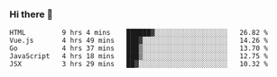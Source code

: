 ### Hi there 👋

<!--START_SECTION:waka-->
```text
HTML         9 hrs 4 mins    ██████▓░░░░░░░░░░░░░░░░░░   26.82 % 
Vue.js       4 hrs 49 mins   ███▓░░░░░░░░░░░░░░░░░░░░░   14.26 % 
Go           4 hrs 37 mins   ███▒░░░░░░░░░░░░░░░░░░░░░   13.70 % 
JavaScript   4 hrs 18 mins   ███▒░░░░░░░░░░░░░░░░░░░░░   12.75 % 
JSX          3 hrs 29 mins   ██▓░░░░░░░░░░░░░░░░░░░░░░   10.32 % 
```
<!--END_SECTION:waka-->

<!--
**Abingcbc/Abingcbc** is a ✨ _special_ ✨ repository because its `README.md` (this file) appears on your GitHub profile.

Here are some ideas to get you started:

- 🔭 I’m currently working on ...
- 🌱 I’m currently learning ...
- 👯 I’m looking to collaborate on ...
- 🤔 I’m looking for help with ...
- 💬 Ask me about ...
- 📫 How to reach me: ...
- 😄 Pronouns: ...
- ⚡ Fun fact: ...

![Top Langs](https://github-readme-stats.vercel.app/api/top-langs/?username=abingcbc&count_private=true)
![Abing's github stats](https://github-readme-stats.vercel.app/api?username=abingcbc&count_private=true&show_icons=true&theme=dark)

-->

